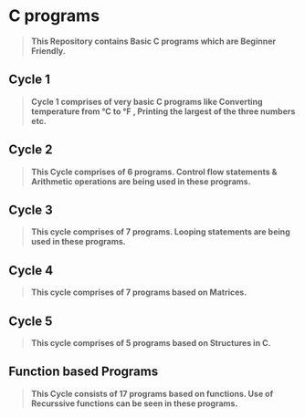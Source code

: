 # C programs

> **This Repository contains Basic C programs which are Beginner Friendly.**

## Cycle 1

> **Cycle 1 comprises of very basic C programs like Converting temperature from °C to °F , Printing the largest of the three numbers etc.**

## Cycle 2

> **This Cycle comprises of 6 programs. Control flow statements & Arithmetic operations are being used in these programs.**

## Cycle 3

> **This cycle comprises of 7 programs. Looping statements are being used in these programs.**

##  Cycle 4

> **This cycle comprises of 7 programs based on Matrices.**

## Cycle 5

> **This cycle comprises of 5 programs based on Structures in C.**

## Function based Programs

> **This Cycle consists of 17 programs based on functions. Use of Recurssive functions can be seen in these programs.**

